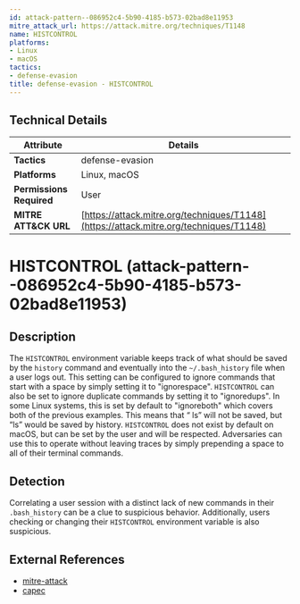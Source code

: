 ```yaml
---
id: attack-pattern--086952c4-5b90-4185-b573-02bad8e11953
mitre_attack_url: https://attack.mitre.org/techniques/T1148
name: HISTCONTROL
platforms:
- Linux
- macOS
tactics:
- defense-evasion
title: defense-evasion - HISTCONTROL
---
```


## Technical Details

| Attribute | Details |
|-----------|----------|
| **Tactics** | defense-evasion |
| **Platforms** | Linux, macOS |
| **Permissions Required** | User |
| **MITRE ATT&CK URL** | [https://attack.mitre.org/techniques/T1148](https://attack.mitre.org/techniques/T1148) |

# HISTCONTROL (attack-pattern--086952c4-5b90-4185-b573-02bad8e11953)

## Description
The <code>HISTCONTROL</code> environment variable keeps track of what should be saved by the <code>history</code> command and eventually into the <code>~/.bash_history</code> file when a user logs out. This setting can be configured to ignore commands that start with a space by simply setting it to "ignorespace". <code>HISTCONTROL</code> can also be set to ignore duplicate commands by setting it to "ignoredups". In some Linux systems, this is set by default to "ignoreboth" which covers both of the previous examples. This means that “ ls” will not be saved, but “ls” would be saved by history. <code>HISTCONTROL</code> does not exist by default on macOS, but can be set by the user and will be respected. Adversaries can use this to operate without leaving traces by simply prepending a space to all of their terminal commands.

## Detection
Correlating a user session with a distinct lack of new commands in their <code>.bash_history</code> can be a clue to suspicious behavior. Additionally, users checking or changing their <code>HISTCONTROL</code> environment variable is also suspicious.

## External References
- [mitre-attack](https://attack.mitre.org/techniques/T1148)
- [capec](https://capec.mitre.org/data/definitions/13.html)
